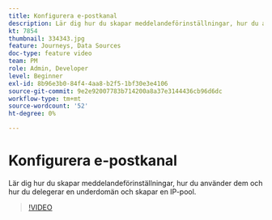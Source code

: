 ```yaml
---
title: Konfigurera e-postkanal
description: Lär dig hur du skapar meddelandeförinställningar, hur du använder dem och hur du delegerar en underdomän och skapar en IP-pool.
kt: 7854
thumbnail: 334343.jpg
feature: Journeys, Data Sources
doc-type: feature video
team: PM
role: Admin, Developer
level: Beginner
exl-id: 8b96e3b0-84f4-4aa8-b2f5-1bf30e3e4106
source-git-commit: 9e2e92007783b714200a8a37e3144436cb96d6dc
workflow-type: tm+mt
source-wordcount: '52'
ht-degree: 0%

---
```


# Konfigurera e-postkanal

Lär dig hur du skapar meddelandeförinställningar, hur du använder dem och hur du delegerar en underdomän och skapar en IP-pool.

>[!VIDEO](https://video.tv.adobe.com/v/334343?quality=12)

